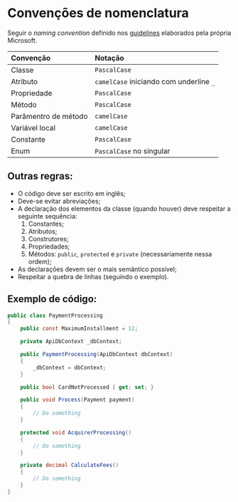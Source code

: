 # Convenções de nomenclatura

Seguir o _naming convention_ definido nos [guidelines](https://docs.microsoft.com/en-us/dotnet/standard/design-guidelines/index) elaborados pela própria Microsoft.

| Convenção             | Notação                                  |
|:----------------------|:-----------------------------------------|
| Classe                | `PascalCase`                             |
| Atributo              | `camelCase` iniciando com underline `_`  |
| Propriedade           | `PascalCase`                              |
| Método                | `PascalCase`                             |
| Parâmentro de método  | `camelCase`                              |
| Variável local        | `camelCase`                              |
| Constante             | `PascalCase`                             |
| Enum                  | `PascalCase` no singular                 |

## Outras regras:

- O código deve ser escrito em inglês;
- Deve-se evitar abreviações;
- A declaração dos elementos da classe (quando houver) deve respeitar a seguinte sequência:
  1. Constantes;
  2. Atributos;
  3. Construtores;
  4. Propriedades;
  5. Métodos: `public`, `protected` e `private` (necessariamente nessa ordem);
- As declarações devem ser o mais semântico possível;
- Respeitar a quebra de linhas (seguindo o exemplo).

## Exemplo de código:

```C#
public class PaymentProcessing
{
    public const MaximumInstallment = 12;

    private ApiDbContext _dbContext;

    public PaymentProcessing(ApiDbContext dbContext)
    {
        _dbContext = dbContext;
    }

    public bool CardNotProcessed { get; set; }

    public void Process(Payment payment)
    {
        // Do something
    }

    protected void AcquirerProcessing()
    {
        // Do something
    }

    private decimal CalculateFees()
    {
        // Do something
    }
}
```
